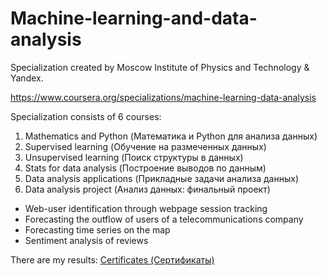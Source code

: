 # Machine-learning-and-data-analysis
Specialization created by Moscow Institute of Physics and Technology &amp; Yandex.

https://www.coursera.org/specializations/machine-learning-data-analysis

Specialization consists of 6 courses:

1. Mathematics and Python (Математика и Python для анализа данных)
2. Supervised learning (Обучение на размеченных данных)
3. Unsupervised learning (Поиск структуры в данных)
4. Stats for data analysis (Построение выводов по данным)
5. Data analysis applications (Прикладные задачи анализа данных)
6. Data analysis project (Анализ данных: финальный проект)
  * Web-user identification through webpage session tracking
  * Forecasting the outflow of users of a telecommunications company
  * Forecasting time series on the map
  * Sentiment analysis of reviews

There are my results:
[Certificates (Сертификаты)](https://github.com/Skorokhod95/Machine-learning-and-data-analysis/tree/main/Certificates)
